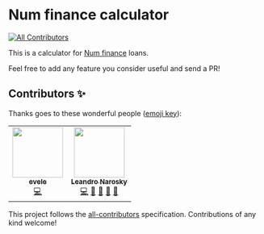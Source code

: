 # Num finance calculator
<!-- ALL-CONTRIBUTORS-BADGE:START - Do not remove or modify this section -->
[![All Contributors](https://img.shields.io/badge/all_contributors-2-orange.svg?style=flat-square)](#contributors-)
<!-- ALL-CONTRIBUTORS-BADGE:END -->

This is a calculator for  [Num finance](https://num.finance/) loans.

Feel free to add any feature you consider useful and send a PR!
## Contributors ✨

Thanks goes to these wonderful people ([emoji key](https://allcontributors.org/docs/en/emoji-key)):

<!-- ALL-CONTRIBUTORS-LIST:START - Do not remove or modify this section -->
<!-- prettier-ignore-start -->
<!-- markdownlint-disable -->
<table>
  <tr>
    <td align="center"><a href="https://github.com/evele"><img src="https://avatars.githubusercontent.com/u/11834499?v=4?s=100" width="100px;" alt=""/><br /><sub><b>evele</b></sub></a><br /><a href="https://github.com/leoxs22/num_calculator/commits?author=evele" title="Code">💻</a></td>
    <td align="center"><a href="http://narosky.com"><img src="https://avatars.githubusercontent.com/u/9098977?v=4?s=100" width="100px;" alt=""/><br /><sub><b>Leandro Narosky</b></sub></a><br /><a href="https://github.com/leoxs22/num_calculator/commits?author=leoxs22" title="Code">💻</a> <a href="https://github.com/leoxs22/num_calculator/pulls?q=is%3Apr+reviewed-by%3Aleoxs22" title="Reviewed Pull Requests">👀</a> <a href="#projectManagement-leoxs22" title="Project Management">📆</a> <a href="#maintenance-leoxs22" title="Maintenance">🚧</a> <a href="#design-leoxs22" title="Design">🎨</a></td>
  </tr>
</table>

<!-- markdownlint-restore -->
<!-- prettier-ignore-end -->

<!-- ALL-CONTRIBUTORS-LIST:END -->

This project follows the [all-contributors](https://github.com/all-contributors/all-contributors) specification. Contributions of any kind welcome!